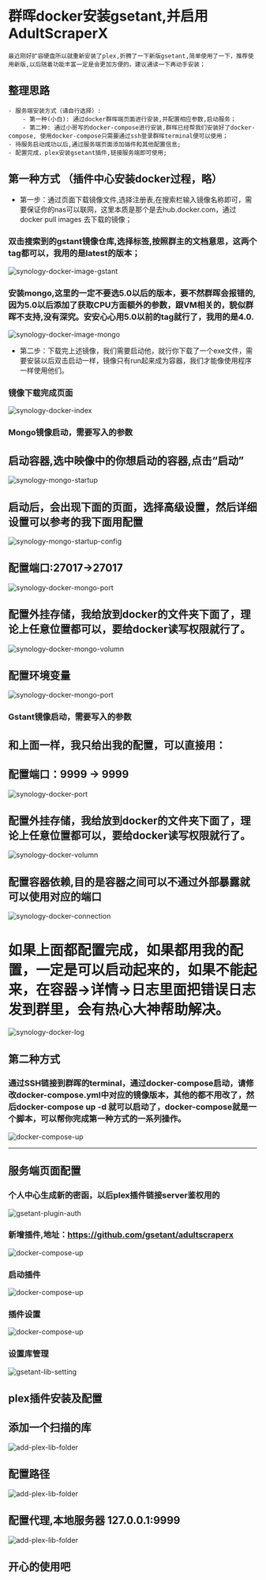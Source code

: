 # 群晖docker安装gsetant,并启用AdultScraperX
    最近刚好扩容硬盘所以就重新安装了plex,折腾了一下新版gsetant,简单使用了一下，推荐使用新版,以后随着功能丰富一定是会更加方便的。建议通读一下再动手安装；

## 整理思路
    - 服务端安装方式（请自行选择）:
        - 第一种(小白): 通过docker群晖端页面进行安装,并配置相应参数,启动服务；
        - 第二种: 通过小哥写的docker-compose进行安装,群晖已经帮我们安装好了docker-compose, 使用docker-compose只需要通过ssh登录群晖terminal便可以使用；
    - 待服务启动成功以后,通过服务端页面添加插件和其他配置信息;
    - 配置完成，plex安装gsetant插件,链接服务端即可使用;


## 第一种方式 （插件中心安装docker过程，略）
- 第一步：通过页面下载镜像文件,选择注册表,在搜索栏输入镜像名称即可，需要保证你的nas可以联网，这里本质是那个是去hub.docker.com，通过docker pull images 去下载的镜像；
### 双击搜索到的gstant镜像仓库,选择标签,按照群主的文档意思，这两个tag都可以，我用的是latest的版本；
![synology-docker-image-gstant](./picture/synology-docker-image-gstant.png)

### 安装mongo,这里的一定不要选5.0以后的版本，要不然群晖会报错的,因为5.0以后添加了获取CPU方面额外的参数，跟VM相关的，貌似群晖不支持,没有深究。安安心心用5.0以前的tag就行了，我用的是4.0.
![synology-docker-image-mongo](./picture/synology-docker-image-mongo.png)

- 第二步：下载完上述镜像，我们需要启动他，就行你下载了一个exe文件，需要安装以后双击启动一样，镜像只有run起来成为容器，我们才能像使用程序一样使用他们。
### 镜像下载完成页面
![synology-docker-index](./picture/synology-docker-index.png)

### Mongo镜像启动，需要写入的参数
## 启动容器,选中映像中的你想启动的容器,点击“启动”
![synology-mongo-startup](./picture/synology-mongo-startup.png)

## 启动后，会出现下面的页面，选择高级设置，然后详细设置可以参考的我下面用配置
![synology-mongo-startup-config](./picture/synology-mongo-startup-config.png)

## 配置端口:27017->27017
![synology-docker-mongo-port](./picture/synology-docker-mongo-port.png)

## 配置外挂存储，我给放到docker的文件夹下面了，理论上任意位置都可以，要给docker读写权限就行了。
![synology-docker-mongo-volumn](./picture/synology-docker-mongo-volumn.png)

## 配置环境变量
![synology-docker-mongo-port](./picture/synology-docker-mongo-port.png)

### Gstant镜像启动，需要写入的参数
## 和上面一样，我只给出我的配置，可以直接用：
## 配置端口：9999 -> 9999
![synology-docker-port](./picture/synology-docker-port.png)

## 配置外挂存储，我给放到docker的文件夹下面了，理论上任意位置都可以，要给docker读写权限就行了。
![synology-docker-volumn](./picture/synology-docker-volumn.png)

## 配置容器依赖,目的是容器之间可以不通过外部暴露就可以使用对应的端口
![synology-docker-connection](./picture/synology-docker-connection.png)

# 如果上面都配置完成，如果都用我的配置，一定是可以启动起来的，如果不能起来，在容器->详情->日志里面把错误日志发到群里，会有热心大神帮助解决。
![synology-docker-log](./picture/synology-docker-log.png)

## 第二种方式
### 通过SSH链接到群晖的terminal，通过docker-compose启动，请修改docker-compose.yml中对应的镜像版本，其他的都不用改了，然后docker-compose up -d 就可以启动了，docker-compose就是一个脚本，可以帮你完成第一种方式的一系列操作。
![docker-compose-up](./picture/docker-compose-up.png)

---

## 服务端页面配置

### 个人中心生成新的密函，以后plex插件链接server鉴权用的
![gsetant-plugin-auth](./picture/gsetant-plugin-auth.png)


### 新增插件,地址：https://github.com/gsetant/adultscraperx
![docker-compose-up](./picture/gsetant-plugin-setting.png)

### 启动插件
![docker-compose-up](./picture/gsetant-plugin-enable.png)

### 插件设置
![docker-compose-up](./picture/gsetant-plugin-setting2.png)

### 设置库管理
![gsetant-lib-setting](./picture/gsetant-lib-setting.png)


## plex插件安装及配置
## 添加一个扫描的库
![add-plex-lib-folder](./picture/add-plex-lib.png)

## 配置路径
![add-plex-lib-folder](./picture/add-plex-lib-folder.png)

## 配置代理,本地服务器 127.0.0.1:9999
![add-plex-lib-folder](./picture/add-plex-lib-setting.png)

## 开心的使用吧